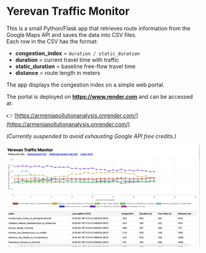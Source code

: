 # Yerevan Traffic Monitor

This is a small Python/Flask app that retrieves route information from the Google Maps API and saves the data into CSV files.  
Each row in the CSV has the format:

- **congestion_index** = `duration / static_duration`  
- **duration** = current travel time with traffic  
- **static_duration** = baseline free-flow travel time  
- **distance** = route length in meters  

The app displays the congestion index on a simple web portal.

The portal is deployed on **https://www.render.com** and can be accessed at:

👉 [https://armeniapollutionanalysis.onrender.com/](https://armeniapollutionanalysis.onrender.com/)

*(Currently suspended to avoid exhausting Google API free credits.)*

![Alt text](YerevanTrafficDataPortal.png)

